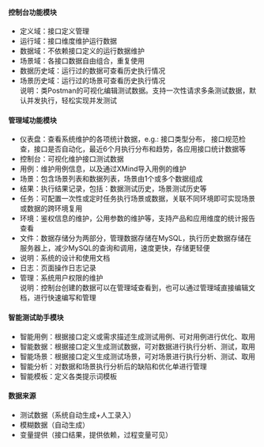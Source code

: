 #### 控制台功能模块
- 定义域：接口定义管理
- 运行域：接口维度维护运行数据
- 数据域：不依赖接口定义的运行数据维护  
- 场景域：各接口数据自由组合，重复使用
- 数据历史域：运行过的数据可查看历史执行情况  
- 场景历史域：运行过的场景可查看历史执行情况  
说明：类Postman的可视化编辑测试数据。支持一次性请求多条测试数据，默认并发执行，轻松实现并发测试

#### 管理域功能模块
- 仪表盘：查看系统维护的各项统计数据，e.g.: 接口类型分布， 接口规范检查，接口是否自动化，最近6个月执行分布和趋势，各应用接口统计数据等
- 控制台：可视化维护接口测试数据
- 用例：维护用例信息，以及通过XMind导入用例的维护
- 场景：包含场景列表和数据列表，场景由1个或多个数据组成
- 结果：执行结果记录，包括：数据测试历史，场景测试历史等
- 任务：可配置一次性或定时任务执行场景或数据，关联不同环境即可实现场景或数据的跨环境复用
- 环境：鉴权信息的维护，公用参数的维护等，支持产品和应用维度的统计报告查看
- 文件：数据存储分为两部分，管理数据存储在MySQL，执行历史数据存储在服务器上，减少MySQL的查询和调用，速度更快，存储更轻便
- 说明：系统的设计和使用文档
- 日志：页面操作日志记录
- 管理：系统用户权限的维护  
说明：控制台创建的数据可以在管理域查看到，也可以通过管理域直接编辑文档，进行快速编写和管理

#### 智能测试助手模块
- 智能用例：根据接口定义或需求描述生成测试用例、可对用例进行优化、取用
- 智能数据：根据接口定义生成测试数据，可对数据进行执行分析、测试，取用
- 智能场景：根据接口定义生成测试场景，可对场景进行执行分析、测试、取用
- 智能分析：对数据和场景执行分析后的缺陷和优化单进行管理
- 智能模板：定义各类提示词模板

#### 数据来源
- 测试数据（系统自动生成+人工录入）
- 模糊数据（自动生成）
- 变量提供（接口结果，提供依赖，过程变量可见）
